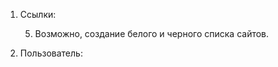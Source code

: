 1. Ссылки:
    <!--1) Действуют 10 дней.-->
    <!--2) Если юзер зареганый, то 30 дней с возможностью продления.-->
    <!--3) В базу пишется автор, сама ссылка, дата создания, дата истечения, количество переходов.-->
    <!--4) Создание отдельной таблицы, в которую записываются разобранные ссылки: хост, юри,
        возможно, различные параметры (с помощью JS);
            С помощью js в таблицу добавить вот что:
                protocol, origin, host, hostname, href, pathname, search, hash.-->
    5) Возможно, создание белого и черного списка сайтов.

2. Пользователь:
    <!--6) В базу пишется имейл, пароль, ip (int unsigned (чтобы добавить в таблицу: 
        INET_ATON('строчка с айпи'), чтобы извлечь из таблицы: INET_NTOA(колонка)) (или php функция long2ip()), дата регистрации.-->
    <!--7) Каждые n дней требуется подтверждение имейла (что аккаунт не однодневный).-->